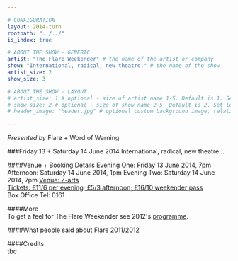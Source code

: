 ```yaml
---

# CONFIGURATION
layout: 2014-turn
rootpath: "../../"
is_index: true

# ABOUT THE SHOW - GENERIC
artist: "The Flare Weekender" # the name of the artist or company
show: "International, radical, new theatre." # the name of the show
artist_size: 2
show_size: 3

# ABOUT THE SHOW - LAYOUT
# artist_size: 1 # optional - size of artist name 1-5. Default is 1. Set longer names to lower values
# show_size: 2 # optional - size of show name 2-5. Default is 2. Set longer names to lower values
# header_image: "header.jpg" # optional custom background image, relative to current page

---
```

*Presented by* Flare + Word of Warning    
         
###Friday 13 + Saturday 14 June 2014
International, radical, new theatre…          
         
####Venue + Booking Details
Evening One: Friday 13 June 2014, 7pm
Afternoon: Saturday 14 June 2014, 1pm
Evening Two: Saturday 14 June 2014, 7pm
[Venue: Z-arts]()    
[Tickets: £11/6 per evening; £5/3 afternoon; £16/10 weekender pass]()     
Box Office Tel: 0161    
      
####More      
To get a feel for The Flare Weekender see 2012's [programme](/archive/2012-springsummer/flare).      
                   
####What people said about Flare 2011/2012    
       
####Credits         
tbc
